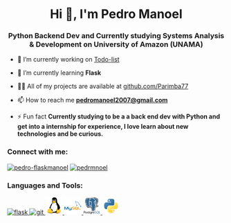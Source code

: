 <h1 align="center">Hi 👋, I'm Pedro Manoel</h1>
<h3 align="center">Python Backend Dev and Currently studying Systems Analysis & Development on University of Amazon (UNAMA)</h3>

- 🔭 I’m currently working on [Todo-list](github.com/Parimba77/todo-list-cli)

- 🌱 I’m currently learning **Flask**

- 👨‍💻 All of my projects are available at [github.com/Parimba77](github.com/Parimba77)

- 📫 How to reach me **pedromanoel2007@gmail.com**

- ⚡ Fun fact **Currently studying to be a a back end dev with Python and get into a internship for experience, I love learn about new technologies and be curious.**

<h3 align="left">Connect with me:</h3>
<p align="left">
<a href="https://linkedin.com/in/pedro manoel" target="blank"><img align="center" src="https://raw.githubusercontent.com/rahuldkjain/github-profile-readme-generator/master/src/images/icons/Social/linked-in-alt.svg" alt="pedro-flaskmanoel" height="30" width="40" /></a>
<a href="https://instagram.com/pedrmnoel" target="blank"><img align="center" src="https://raw.githubusercontent.com/rahuldkjain/github-profile-readme-generator/master/src/images/icons/Social/instagram.svg" alt="pedrmnoel" height="30" width="40" /></a>
</p>

<h3 align="left">Languages and Tools:</h3>
<p align="left"> <a href="https://flask.palletsprojects.com/" target="_blank" rel="noreferrer"> <img src="https://www.bairesdev.com/wp-content/uploads/2021/08/Flask-1.svg" alt="flask" width="40" height="40"/> </a> <a href="https://git-scm.com/" target="_blank" rel="noreferrer"> <img src="https://www.vectorlogo.zone/logos/git-scm/git-scm-icon.svg" alt="git" width="40" height="40"/> </a> <a href="https://www.linux.org/" target="_blank" rel="noreferrer"> <img src="https://raw.githubusercontent.com/devicons/devicon/master/icons/linux/linux-original.svg" alt="linux" width="40" height="40"/> </a> <a href="https://www.mysql.com/" target="_blank" rel="noreferrer"> <img src="https://raw.githubusercontent.com/devicons/devicon/master/icons/mysql/mysql-original-wordmark.svg" alt="mysql" width="40" height="40"/> </a> <a href="https://www.postgresql.org" target="_blank" rel="noreferrer"> <img src="https://raw.githubusercontent.com/devicons/devicon/master/icons/postgresql/postgresql-original-wordmark.svg" alt="postgresql" width="40" height="40"/> </a> <a href="https://www.python.org" target="_blank" rel="noreferrer"> <img src="https://raw.githubusercontent.com/devicons/devicon/master/icons/python/python-original.svg" alt="python" width="40" height="40"/> </a> </p>
